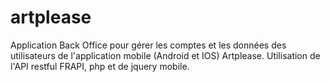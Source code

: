 # artplease
Application Back Office pour gérer les comptes et les données des utilisateurs de l'application mobile (Android et IOS) Artplease.
Utilisation de l'API restful FRAPI, php et de jquery mobile.
